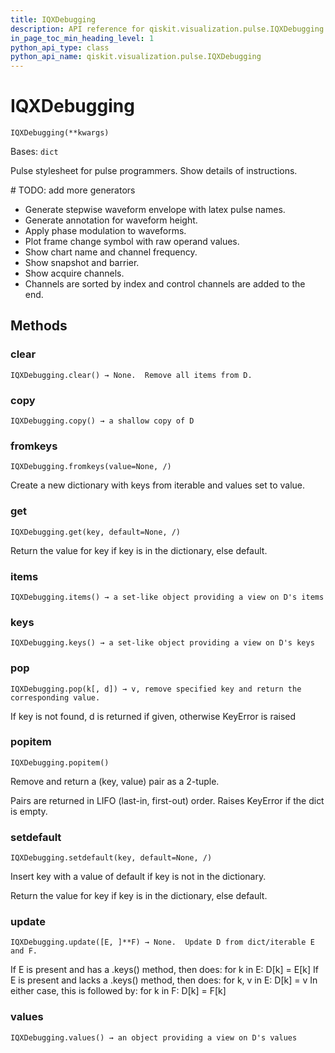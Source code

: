 ```yaml
---
title: IQXDebugging
description: API reference for qiskit.visualization.pulse.IQXDebugging
in_page_toc_min_heading_level: 1
python_api_type: class
python_api_name: qiskit.visualization.pulse.IQXDebugging
---
```


# IQXDebugging

<span id="qiskit.visualization.pulse.IQXDebugging" />

`IQXDebugging(**kwargs)`

Bases: `dict`

Pulse stylesheet for pulse programmers. Show details of instructions.

\# TODO: add more generators

*   Generate stepwise waveform envelope with latex pulse names.
*   Generate annotation for waveform height.
*   Apply phase modulation to waveforms.
*   Plot frame change symbol with raw operand values.
*   Show chart name and channel frequency.
*   Show snapshot and barrier.
*   Show acquire channels.
*   Channels are sorted by index and control channels are added to the end.

## Methods

<span id="qiskit-visualization-pulse-iqxdebugging-clear" />

### clear

<span id="qiskit.visualization.pulse.IQXDebugging.clear" />

`IQXDebugging.clear() → None.  Remove all items from D.`

<span id="qiskit-visualization-pulse-iqxdebugging-copy" />

### copy

<span id="qiskit.visualization.pulse.IQXDebugging.copy" />

`IQXDebugging.copy() → a shallow copy of D`

<span id="qiskit-visualization-pulse-iqxdebugging-fromkeys" />

### fromkeys

<span id="qiskit.visualization.pulse.IQXDebugging.fromkeys" />

`IQXDebugging.fromkeys(value=None, /)`

Create a new dictionary with keys from iterable and values set to value.

<span id="qiskit-visualization-pulse-iqxdebugging-get" />

### get

<span id="qiskit.visualization.pulse.IQXDebugging.get" />

`IQXDebugging.get(key, default=None, /)`

Return the value for key if key is in the dictionary, else default.

<span id="qiskit-visualization-pulse-iqxdebugging-items" />

### items

<span id="qiskit.visualization.pulse.IQXDebugging.items" />

`IQXDebugging.items() → a set-like object providing a view on D's items`

<span id="qiskit-visualization-pulse-iqxdebugging-keys" />

### keys

<span id="qiskit.visualization.pulse.IQXDebugging.keys" />

`IQXDebugging.keys() → a set-like object providing a view on D's keys`

<span id="qiskit-visualization-pulse-iqxdebugging-pop" />

### pop

<span id="qiskit.visualization.pulse.IQXDebugging.pop" />

`IQXDebugging.pop(k[, d]) → v, remove specified key and return the corresponding value.`

If key is not found, d is returned if given, otherwise KeyError is raised

<span id="qiskit-visualization-pulse-iqxdebugging-popitem" />

### popitem

<span id="qiskit.visualization.pulse.IQXDebugging.popitem" />

`IQXDebugging.popitem()`

Remove and return a (key, value) pair as a 2-tuple.

Pairs are returned in LIFO (last-in, first-out) order. Raises KeyError if the dict is empty.

<span id="qiskit-visualization-pulse-iqxdebugging-setdefault" />

### setdefault

<span id="qiskit.visualization.pulse.IQXDebugging.setdefault" />

`IQXDebugging.setdefault(key, default=None, /)`

Insert key with a value of default if key is not in the dictionary.

Return the value for key if key is in the dictionary, else default.

<span id="qiskit-visualization-pulse-iqxdebugging-update" />

### update

<span id="qiskit.visualization.pulse.IQXDebugging.update" />

`IQXDebugging.update([E, ]**F) → None.  Update D from dict/iterable E and F.`

If E is present and has a .keys() method, then does: for k in E: D\[k] = E\[k] If E is present and lacks a .keys() method, then does: for k, v in E: D\[k] = v In either case, this is followed by: for k in F: D\[k] = F\[k]

<span id="qiskit-visualization-pulse-iqxdebugging-values" />

### values

<span id="qiskit.visualization.pulse.IQXDebugging.values" />

`IQXDebugging.values() → an object providing a view on D's values`

